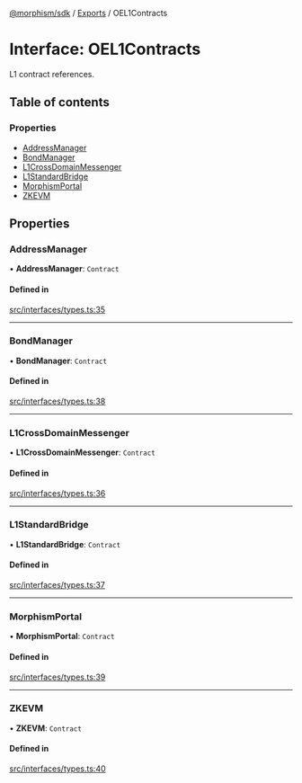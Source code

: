 [@morphism/sdk](../README) / [Exports](../modules) / OEL1Contracts

# Interface: OEL1Contracts

L1 contract references.

## Table of contents

### Properties

- [AddressManager](OEL1Contracts#addressmanager)
- [BondManager](OEL1Contracts#bondmanager)
- [L1CrossDomainMessenger](OEL1Contracts#l1crossdomainmessenger)
- [L1StandardBridge](OEL1Contracts#l1standardbridge)
- [MorphismPortal](OEL1Contracts#morphismportal)
- [ZKEVM](OEL1Contracts#zkevm)

## Properties

### AddressManager

• **AddressManager**: `Contract`

#### Defined in

[src/interfaces/types.ts:35](https://github.com/morphism-labs/sdk/blob/97c4394/src/interfaces/types.ts#L35)

___

### BondManager

• **BondManager**: `Contract`

#### Defined in

[src/interfaces/types.ts:38](https://github.com/morphism-labs/sdk/blob/97c4394/src/interfaces/types.ts#L38)

___

### L1CrossDomainMessenger

• **L1CrossDomainMessenger**: `Contract`

#### Defined in

[src/interfaces/types.ts:36](https://github.com/morphism-labs/sdk/blob/97c4394/src/interfaces/types.ts#L36)

___

### L1StandardBridge

• **L1StandardBridge**: `Contract`

#### Defined in

[src/interfaces/types.ts:37](https://github.com/morphism-labs/sdk/blob/97c4394/src/interfaces/types.ts#L37)

___

### MorphismPortal

• **MorphismPortal**: `Contract`

#### Defined in

[src/interfaces/types.ts:39](https://github.com/morphism-labs/sdk/blob/97c4394/src/interfaces/types.ts#L39)

___

### ZKEVM

• **ZKEVM**: `Contract`

#### Defined in

[src/interfaces/types.ts:40](https://github.com/morphism-labs/sdk/blob/97c4394/src/interfaces/types.ts#L40)
